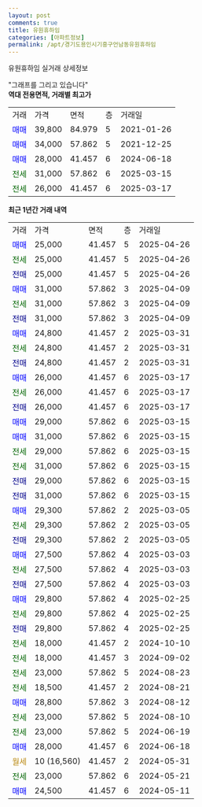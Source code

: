 ```yaml
---
layout: post
comments: true
title: 유원휴하임
categories: [아파트정보]
permalink: /apt/경기도용인시기흥구언남동유원휴하임
---
```


유원휴하임 실거래 상세정보

<script type="text/javascript">
  google.charts.load('current', {'packages':['line', 'corechart']});
  google.charts.setOnLoadCallback(drawChart);

  function drawChart() {
    var data = new google.visualization.DataTable();
    data.addColumn('date', '거래일');
    data.addColumn('number', "매매");
    data.addColumn('number', "전세");
    data.addColumn('number', "전매");

    data.addRows([[new Date(Date.parse("2025-04-26")), 25000, null, null], [new Date(Date.parse("2025-04-26")), null, 25000, null], [new Date(Date.parse("2025-04-26")), null, null, 25000], [new Date(Date.parse("2025-04-09")), 31000, null, null], [new Date(Date.parse("2025-04-09")), null, 31000, null], [new Date(Date.parse("2025-04-09")), null, null, 31000], [new Date(Date.parse("2025-03-31")), 24800, null, null], [new Date(Date.parse("2025-03-31")), null, 24800, null], [new Date(Date.parse("2025-03-31")), null, null, 24800], [new Date(Date.parse("2025-03-17")), 26000, null, null], [new Date(Date.parse("2025-03-17")), null, 26000, null], [new Date(Date.parse("2025-03-17")), null, null, 26000], [new Date(Date.parse("2025-03-15")), 29000, null, null], [new Date(Date.parse("2025-03-15")), 31000, null, null], [new Date(Date.parse("2025-03-15")), null, 29000, null], [new Date(Date.parse("2025-03-15")), null, 31000, null], [new Date(Date.parse("2025-03-15")), null, null, 29000], [new Date(Date.parse("2025-03-15")), null, null, 31000], [new Date(Date.parse("2025-03-05")), 29300, null, null], [new Date(Date.parse("2025-03-05")), null, 29300, null], [new Date(Date.parse("2025-03-05")), null, null, 29300], [new Date(Date.parse("2025-03-03")), 27500, null, null], [new Date(Date.parse("2025-03-03")), null, 27500, null], [new Date(Date.parse("2025-03-03")), null, null, 27500], [new Date(Date.parse("2025-02-25")), 29800, null, null], [new Date(Date.parse("2025-02-25")), null, 29800, null], [new Date(Date.parse("2025-02-25")), null, null, 29800], [new Date(Date.parse("2024-10-10")), null, 18000, null], [new Date(Date.parse("2024-09-02")), null, 18000, null], [new Date(Date.parse("2024-08-23")), null, 23000, null], [new Date(Date.parse("2024-08-21")), null, 18500, null], [new Date(Date.parse("2024-08-12")), 28800, null, null], [new Date(Date.parse("2024-08-10")), null, 23000, null], [new Date(Date.parse("2024-06-19")), null, 23000, null], [new Date(Date.parse("2024-06-18")), 28000, null, null], [new Date(Date.parse("2024-05-31")), null, null, null], [new Date(Date.parse("2024-05-21")), null, 23000, null], [new Date(Date.parse("2024-05-11")), 24500, null, null]]);

    var options = {
      hAxis: {
        format: 'yyyy/MM/dd'
      },    
      lineWidth: 0,
      pointsVisible: true,    
      title: '최근 1년간 유형별 실거래가 분포',
      legend: { position: 'bottom' }
    };

    var formatter = new google.visualization.NumberFormat({pattern:'###,###'} );
    formatter.format(data, 1);
    formatter.format(data, 2);
    
    setTimeout(function() {
        var chart = new google.visualization.LineChart(document.getElementById('columnchart_material'));
        chart.draw(data, (options));
        document.getElementById('loading').style.display = 'none';
    }, 200);
  }
</script>


<div id="loading" style="z-index:20; display: block; margin-left: 0px">"그래프를 그리고 있습니다"</div>
<div id="columnchart_material" style="width: 95%; margin-left: 0px; display: block"></div>
<!-- contents start -->
<b>역대 전용면적, 거래별 최고가</b>
<table class="sortable">
    <tr>
      <td>거래</td>
      <td>가격</td>
      <td>면적</td>
      <td>층</td>
      <td>거래일</td>
    </tr>
        <tr>
          <td><a style="color: blue">매매</a></td>
          <td>39,800</td>
          <td>84.979</td>
          <td>5</td>
          <td>2021-01-26</td>
        </tr>            <tr>
          <td><a style="color: blue">매매</a></td>
          <td>34,000</td>
          <td>57.862</td>
          <td>5</td>
          <td>2021-12-25</td>
        </tr>            <tr>
          <td><a style="color: blue">매매</a></td>
          <td>28,000</td>
          <td>41.457</td>
          <td>6</td>
          <td>2024-06-18</td>
        </tr>        
        <tr>
              <td><a style="color: darkgreen">전세</a></td>
              <td>31,000</td>
              <td>57.862</td>
              <td>6</td>
              <td>2025-03-15</td>
            </tr>            <tr>
              <td><a style="color: darkgreen">전세</a></td>
              <td>26,000</td>
              <td>41.457</td>
              <td>6</td>
              <td>2025-03-17</td>
            </tr>        
    
</table>

<b>최근 1년간 거래 내역</b>

<table class="sortable">
    <tr>
      <td>거래</td>
      <td>가격</td>
      <td>면적</td>
      <td>층</td>
      <td>거래일</td>
    </tr>
    <tr>
      <td><a style="color: blue">매매</a></td>
      <td>25,000</td>
      <td>41.457</td>
      <td>5</td>
      <td>2025-04-26</td>
    </tr>          <tr>
      <td><a style="color: darkgreen">전세</a></td>
      <td>25,000</td>
      <td>41.457</td>
      <td>5</td>
      <td>2025-04-26</td>
    </tr>          <tr>
      <td><a style="color: darkblue">전매</a></td>
      <td>25,000</td>
      <td>41.457</td>
      <td>5</td>
      <td>2025-04-26</td>
    </tr>          <tr>
      <td><a style="color: blue">매매</a></td>
      <td>31,000</td>
      <td>57.862</td>
      <td>3</td>
      <td>2025-04-09</td>
    </tr>          <tr>
      <td><a style="color: darkgreen">전세</a></td>
      <td>31,000</td>
      <td>57.862</td>
      <td>3</td>
      <td>2025-04-09</td>
    </tr>          <tr>
      <td><a style="color: darkblue">전매</a></td>
      <td>31,000</td>
      <td>57.862</td>
      <td>3</td>
      <td>2025-04-09</td>
    </tr>          <tr>
      <td><a style="color: blue">매매</a></td>
      <td>24,800</td>
      <td>41.457</td>
      <td>2</td>
      <td>2025-03-31</td>
    </tr>          <tr>
      <td><a style="color: darkgreen">전세</a></td>
      <td>24,800</td>
      <td>41.457</td>
      <td>2</td>
      <td>2025-03-31</td>
    </tr>          <tr>
      <td><a style="color: darkblue">전매</a></td>
      <td>24,800</td>
      <td>41.457</td>
      <td>2</td>
      <td>2025-03-31</td>
    </tr>          <tr>
      <td><a style="color: blue">매매</a></td>
      <td>26,000</td>
      <td>41.457</td>
      <td>6</td>
      <td>2025-03-17</td>
    </tr>          <tr>
      <td><a style="color: darkgreen">전세</a></td>
      <td>26,000</td>
      <td>41.457</td>
      <td>6</td>
      <td>2025-03-17</td>
    </tr>          <tr>
      <td><a style="color: darkblue">전매</a></td>
      <td>26,000</td>
      <td>41.457</td>
      <td>6</td>
      <td>2025-03-17</td>
    </tr>          <tr>
      <td><a style="color: blue">매매</a></td>
      <td>29,000</td>
      <td>57.862</td>
      <td>6</td>
      <td>2025-03-15</td>
    </tr>          <tr>
      <td><a style="color: blue">매매</a></td>
      <td>31,000</td>
      <td>57.862</td>
      <td>6</td>
      <td>2025-03-15</td>
    </tr>          <tr>
      <td><a style="color: darkgreen">전세</a></td>
      <td>29,000</td>
      <td>57.862</td>
      <td>6</td>
      <td>2025-03-15</td>
    </tr>          <tr>
      <td><a style="color: darkgreen">전세</a></td>
      <td>31,000</td>
      <td>57.862</td>
      <td>6</td>
      <td>2025-03-15</td>
    </tr>          <tr>
      <td><a style="color: darkblue">전매</a></td>
      <td>29,000</td>
      <td>57.862</td>
      <td>6</td>
      <td>2025-03-15</td>
    </tr>          <tr>
      <td><a style="color: darkblue">전매</a></td>
      <td>31,000</td>
      <td>57.862</td>
      <td>6</td>
      <td>2025-03-15</td>
    </tr>          <tr>
      <td><a style="color: blue">매매</a></td>
      <td>29,300</td>
      <td>57.862</td>
      <td>2</td>
      <td>2025-03-05</td>
    </tr>          <tr>
      <td><a style="color: darkgreen">전세</a></td>
      <td>29,300</td>
      <td>57.862</td>
      <td>2</td>
      <td>2025-03-05</td>
    </tr>          <tr>
      <td><a style="color: darkblue">전매</a></td>
      <td>29,300</td>
      <td>57.862</td>
      <td>2</td>
      <td>2025-03-05</td>
    </tr>          <tr>
      <td><a style="color: blue">매매</a></td>
      <td>27,500</td>
      <td>57.862</td>
      <td>4</td>
      <td>2025-03-03</td>
    </tr>          <tr>
      <td><a style="color: darkgreen">전세</a></td>
      <td>27,500</td>
      <td>57.862</td>
      <td>4</td>
      <td>2025-03-03</td>
    </tr>          <tr>
      <td><a style="color: darkblue">전매</a></td>
      <td>27,500</td>
      <td>57.862</td>
      <td>4</td>
      <td>2025-03-03</td>
    </tr>          <tr>
      <td><a style="color: blue">매매</a></td>
      <td>29,800</td>
      <td>57.862</td>
      <td>4</td>
      <td>2025-02-25</td>
    </tr>          <tr>
      <td><a style="color: darkgreen">전세</a></td>
      <td>29,800</td>
      <td>57.862</td>
      <td>4</td>
      <td>2025-02-25</td>
    </tr>          <tr>
      <td><a style="color: darkblue">전매</a></td>
      <td>29,800</td>
      <td>57.862</td>
      <td>4</td>
      <td>2025-02-25</td>
    </tr>          <tr>
      <td><a style="color: darkgreen">전세</a></td>
      <td>18,000</td>
      <td>41.457</td>
      <td>2</td>
      <td>2024-10-10</td>
    </tr>          <tr>
      <td><a style="color: darkgreen">전세</a></td>
      <td>18,000</td>
      <td>41.457</td>
      <td>3</td>
      <td>2024-09-02</td>
    </tr>          <tr>
      <td><a style="color: darkgreen">전세</a></td>
      <td>23,000</td>
      <td>57.862</td>
      <td>5</td>
      <td>2024-08-23</td>
    </tr>          <tr>
      <td><a style="color: darkgreen">전세</a></td>
      <td>18,500</td>
      <td>41.457</td>
      <td>2</td>
      <td>2024-08-21</td>
    </tr>          <tr>
      <td><a style="color: blue">매매</a></td>
      <td>28,800</td>
      <td>57.862</td>
      <td>3</td>
      <td>2024-08-12</td>
    </tr>          <tr>
      <td><a style="color: darkgreen">전세</a></td>
      <td>23,000</td>
      <td>57.862</td>
      <td>5</td>
      <td>2024-08-10</td>
    </tr>          <tr>
      <td><a style="color: darkgreen">전세</a></td>
      <td>23,000</td>
      <td>57.862</td>
      <td>5</td>
      <td>2024-06-19</td>
    </tr>          <tr>
      <td><a style="color: blue">매매</a></td>
      <td>28,000</td>
      <td>41.457</td>
      <td>6</td>
      <td>2024-06-18</td>
    </tr>          <tr>
      <td><a style="color: darkgoldenrod">월세</a></td>
      <td>10 (16,560)</td>
      <td>41.457</td>
      <td>2</td>
      <td>2024-05-31</td>
    </tr>          <tr>
      <td><a style="color: darkgreen">전세</a></td>
      <td>23,000</td>
      <td>57.862</td>
      <td>6</td>
      <td>2024-05-21</td>
    </tr>          <tr>
      <td><a style="color: blue">매매</a></td>
      <td>24,500</td>
      <td>41.457</td>
      <td>6</td>
      <td>2024-05-11</td>
    </tr>      </table>
<!-- contents end -->    

